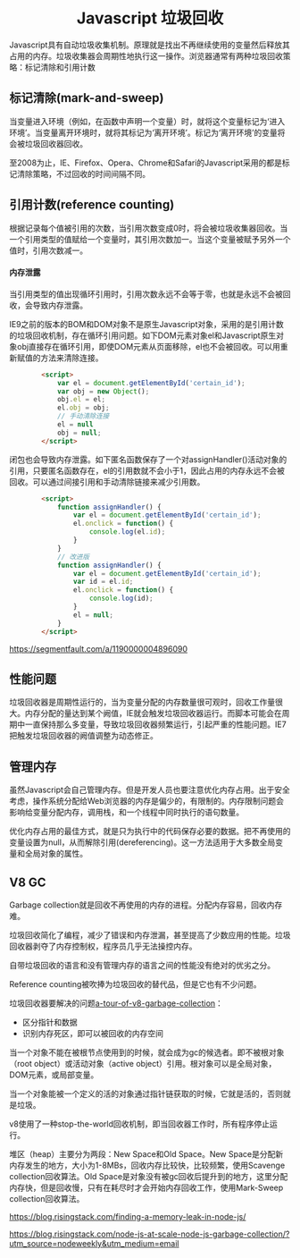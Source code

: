 <h1 align="center"> Javascript 垃圾回收</h1>

Javascript具有自动垃圾收集机制。原理就是找出不再继续使用的变量然后释放其占用的内存。垃圾收集器会周期性地执行这一操作。浏览器通常有两种垃圾回收策略：标记清除和引用计数

标记清除(mark-and-sweep)
-

当变量进入环境（例如，在函数中声明一个变量）时，就将这个变量标记为‘进入环境’。当变量离开环境时，就将其标记为‘离开环境’。标记为‘离开环境’的变量将会被垃圾回收器回收。

至2008为止，IE、Firefox、Opera、Chrome和Safari的Javascript采用的都是标记清除策略，不过回收的时间间隔不同。

引用计数(reference counting)
-

根据记录每个值被引用的次数，当引用次数变成0时，将会被垃圾收集器回收。当一个引用类型的值赋给一个变量时，其引用次数加一。当这个变量被赋予另外一个值时，引用次数减一。

#### 内存泄露

当引用类型的值出现循环引用时，引用次数永远不会等于零，也就是永远不会被回收，会导致内存泄露。

IE9之前的版本的BOM和DOM对象不是原生Javascript对象，采用的是引用计数的垃圾回收机制，存在循环引用问题。如下DOM元素对象el和Javascript原生对象obj直接存在循环引用，即使DOM元素从页面移除，el也不会被回收。可以用重新赋值的方法来清除连接。

```html
		<script>
			var el = document.getElementById('certain_id');
			var obj = new Object();
			obj.el = el;
			el.obj = obj;
			// 手动清除连接
			el = null
			obj = null;
		</script>
```

闭包也会导致内存泄露。如下匿名函数保存了一个对assignHandler()活动对象的引用，只要匿名函数存在，el的引用数就不会小于1，因此占用的内存永远不会被回收。可以通过间接引用和手动清除链接来减少引用数。

```html
		<script>
			function assignHandler() {
				var el = document.getElementById('certain_id');
				el.onclick = function() {
					console.log(el.id);
				}
			}
			// 改进版
			function assignHandler() {
				var el = document.getElementById('certain_id');
				var id = el.id;
				el.onclick = function() {
					console.log(id);
				}
				el = null;
			}
		</script>
```

https://segmentfault.com/a/1190000004896090

性能问题
-

垃圾回收器是周期性运行的，当为变量分配的内存数量很可观时，回收工作量很大。内存分配的量达到某个阙值，IE就会触发垃圾回收器运行。而脚本可能会在周期中一直保持那么多变量，导致垃圾回收器频繁运行，引起严重的性能问题。IE7把触发垃圾回收器的阙值调整为动态修正。

管理内存
-

虽然Javascript会自己管理内存。但是开发人员也要注意优化内存占用。出于安全考虑，操作系统分配给Web浏览器的内存是偏少的，有限制的。内存限制问题会影响给变量分配内存，调用栈，和一个线程中同时执行的语句数量。

优化内存占用的最佳方式，就是只为执行中的代码保存必要的数据。把不再使用的变量设置为null，从而解除引用(dereferencing)。这一方法适用于大多数全局变量和全局对象的属性。

V8 GC
-

Garbage collection就是回收不再使用的内存的进程。分配内存容易，回收内存难。

垃圾回收简化了编程，减少了错误和内存泄漏，甚至提高了少数应用的性能。垃圾回收器剥夺了内存控制权，程序员几乎无法操控内存。

自带垃圾回收的语言和没有管理内存的语言之间的性能没有绝对的优劣之分。

Reference counting被吹捧为垃圾回收的替代品，但是它也有不少问题。

垃圾回收器要解决的问题<a href="http://jayconrod.com/posts/55/a-tour-of-v8-garbage-collection">a-tour-of-v8-garbage-collection</a>：

- 区分指针和数据
- 识别内存死区，即可以被回收的内存空间

当一个对象不能在被根节点使用到的时候，就会成为gc的候选者。即不被根对象（root object）或活动对象（active object）引用。根对象可以是全局对象，DOM元素，或局部变量。

当一个对象能被一个定义的活的对象通过指针链获取的时候，它就是活的，否则就是垃圾。

v8使用了一种stop-the-world回收机制，即当回收器工作时，所有程序停止运行。

堆区（heap）主要分为两段：New Space和Old Space。New Space是分配新内存发生的地方，大小为1-8MBs，回收内存比较快，比较频繁，使用Scavenge collection回收算法。Old Space是对象没有被gc回收后提升到的地方，这里分配内存快，但是回收慢，只有在耗尽时才会开始内存回收工作，使用Mark-Sweep collection回收算法。


https://blog.risingstack.com/finding-a-memory-leak-in-node-js/

https://blog.risingstack.com/node-js-at-scale-node-js-garbage-collection/?utm_source=nodeweekly&utm_medium=email



